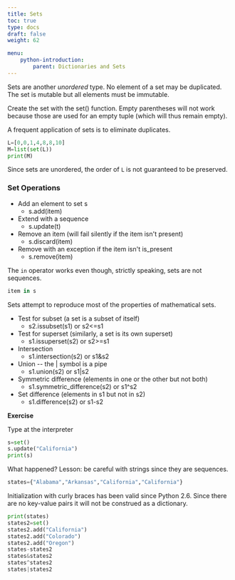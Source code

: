 ```yaml
---
title: Sets
toc: true
type: docs
draft: false
weight: 62

menu: 
    python-introduction:
        parent: Dictionaries and Sets
---
```


Sets are another _unordered_ type.  No element of a set may be duplicated.  The set is mutable but all elements must be immutable.

Create the set with the set() function.  Empty parentheses will not work because those are used for an empty tuple (which will thus remain empty).

A frequent application of sets is to eliminate duplicates.

```python
L=[0,0,1,4,8,8,10]
M=list(set(L))
print(M)
```

Since sets are unordered, the order of `L` is not guaranteed to be preserved.

### Set Operations

* Add an element to set s
  * s.add(item)
* Extend with a sequence 
  * s.update(t)
* Remove an item (will fail silently if the item isn't present)
  * s.discard(item)
* Remove with an exception if the item isn't is_present 
  * s.remove(item)

The `in` operator works even though, strictly speaking, sets are not sequences.

```python
item in s
```

Sets attempt to reproduce most of the properties of mathematical sets.  

* Test for subset (a set is a subset of itself)
  * s2.issubset(s1) or s2&lt;=s1
* Test for superset (similarly, a set is its own superset)
  * s1.issuperset(s2) or s2>=s1
* Intersection
  * s1.intersection(s2) or s1&s2
* Union -- the | symbol is a pipe 
  * s1.union(s2) or s1|s2
* Symmetric difference (elements in one or the other but not both)
  * s1.symmetric_difference(s2) or s1^s2
* Set difference (elements in s1 but not in s2)
  * s1.difference(s2) or s1-s2

**Exercise**

Type at the interpreter 

```python
s=set()
s.update("California")
print(s)
```

What happened?  Lesson: be careful with strings since they are sequences.

```python
states={"Alabama","Arkansas","California","California"}
```

Initialization with curly braces has been valid since Python 2.6.  Since there are no key-value pairs it will not be construed as a dictionary.

```python
print(states)
states2=set()
states2.add("California")
states2.add("Colorado")
states2.add("Oregon")
states-states2
states&states2
states^states2
states|states2
```
